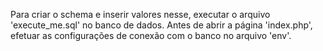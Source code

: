 Para criar o schema e inserir valores nesse, executar o arquivo 'execute_me.sql' no banco de dados. 
Antes de abrir a página 'index.php', efetuar as configurações de conexão com o banco no arquivo 'env'.